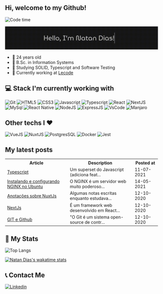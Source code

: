 ## Hi, welcome to my Github!

![Code time](https://wakatime.com/badge/user/495af9cc-351d-43a9-a36f-9cfc6e231257.svg?text=code+time)

![Hello Gif](./typing.gif)

* :boy: 24 years old
* :rocket: B.Sc. in Information Systems
* :green_book: Studying SOLID, Typescript and Software Testing
* :office: Currently working at [Lecode](https://lecode.dev/)

## :computer: Stack I'm currently working with 

 ![Git](https://img.shields.io/badge/Git-F05032?style=for-the-badge&logo=git&logoColor=white) ![HTML5](https://img.shields.io/badge/HTML5-E34F26?style=for-the-badge&logo=html5&logoColor=white) ![CSS3](https://img.shields.io/badge/CSS3-1572B6?style=for-the-badge&logo=css3&logoColor=white) ![Javascript](https://img.shields.io/badge/JavaScript-323330?style=for-the-badge&logo=javascript&logoColor=F7DF1E) ![Typescript](https://img.shields.io/badge/TypeScript-007ACC?style=for-the-badge&logo=typescript&logoColor=white) ![React](https://img.shields.io/badge/React-20232A?style=for-the-badge&logo=react&logoColor=61DAFB)  ![NextJS](https://img.shields.io/badge/next.js-000000?style=for-the-badge&logo=nextdotjs&logoColor=white) ![MySql](https://img.shields.io/badge/MySQL-00000F?style=for-the-badge&logo=mysql&logoColor=white) ![React Native](https://img.shields.io/badge/React_Native-20232A?style=for-the-badge&logo=react&logoColor=61DAFB)  ![NodeJS](https://img.shields.io/badge/Node.js-339933?style=for-the-badge&logo=nodedotjs&logoColor=white) ![ExpressJS](https://img.shields.io/badge/Express.js-000000?style=for-the-badge&logo=express&logoColor=white) ![VsCode](https://img.shields.io/badge/Visual_Studio_Code-0078D4?style=for-the-badge&logo=visual%20studio%20code&logoColor=white) ![Manjaro]( https://img.shields.io/badge/manjaro-35BF5C?style=for-the-badge&logo=manjaro&logoColor=white)

## Other techs I :heart:

![VueJS](https://img.shields.io/badge/Vue.js-35495E?style=for-the-badge&logo=vuedotjs&logoColor=4FC08D) ![NuxtJS](https://img.shields.io/badge/nuxt.js-00C58E?style=for-the-badge&logo=nuxtdotjs&logoColor=white) ![PostgresSQL](https://img.shields.io/badge/PostgreSQL-316192?style=for-the-badge&logo=postgresql&logoColor=white) ![Docker](https://img.shields.io/badge/Docker-2CA5E0?style=for-the-badge&logo=docker&logoColor=white) ![Jest](https://img.shields.io/badge/Jest-C21325?style=for-the-badge&logo=jest&logoColor=white)

## My latest posts

<!--START-BLOG-POSTS-->
  <table>
    <tr>
      <th>Article</th>
      <th>Description</th>
      <th>Posted at</th>
    </tr>
    <tr>
      <td>
        <a href="https://natandias.github.io/myblog/11/07/2021/typescript/" alt="Typescript" target="_blank" rel="noreferrer noopen">
          Typescript
        </a>
      </td>
      <td>Um superset do Javascript (adiciona feat...</td>
      <td>11-07-2021</td>
    </tr>
    <tr>
      <td>
        <a href="https://natandias.github.io/myblog/14/05/2021/nginx/" alt="Instalando e configurando NGINX no Ubuntu" target="_blank" rel="noreferrer noopen">
          Instalando e configurando NGINX no Ubuntu
        </a>
      </td>
      <td>O NGINX é um servidor web muito poderoso...</td>
      <td>14-05-2021</td>
    </tr>
    <tr>
      <td>
        <a href="https://natandias.github.io/myblog/12/10/2020/nuxt/" alt="Anotações sobre NuxtJs" target="_blank" rel="noreferrer noopen">
          Anotações sobre NuxtJs
        </a>
      </td>
      <td>Algumas notas escritas enquanto estudava...</td>
      <td>12-10-2020</td>
    </tr>
    <tr>
      <td>
        <a href="https://natandias.github.io/myblog/12/10/2020/next/" alt="NextJs" target="_blank" rel="noreferrer noopen">
          NextJs
        </a>
      </td>
      <td>É um framework web desenvolvido em React...</td>
      <td>12-10-2020</td>
    </tr>
    <tr>
      <td>
        <a href="https://natandias.github.io/myblog/12/10/2020/meu-post-inicial/" alt="GIT e Github" target="_blank" rel="noreferrer noopen">
          GIT e Github
        </a>
      </td>
      <td>"O Git é um sistema open-source de contr...</td>
      <td>12-10-2020</td>
    </tr></table>
<!--END-BLOG-POSTS-->

## :notebook_with_decorative_cover: My Stats

![Top Langs](https://github-readme-stats.vercel.app/api/top-langs/?username=natandias&layout=compact&theme=dracula&hide=Jupyter%20Notebook&langs_count=6)

[![Natan Dias's wakatime stats](https://github-readme-stats.vercel.app/api/wakatime?username=natandias&layout=compact&theme=dracula&langs_count=6)](https://github.com/anuraghazra/github-readme-stats)

## :telephone_receiver: Contact Me 

<a href="https://www.linkedin.com/in/natandias/" rel="noopener noreferrer" target="_blank">
  <img src="https://img.shields.io/badge/LinkedIn-0077B5?style=for-the-badge&logo=linkedin&logoColor=white" alt="Linkedin">
</a>
